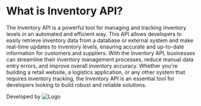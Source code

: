 # What is Inventory API?
The Inventory API is a powerful tool for managing and tracking inventory levels in an automated and efficient way. This API allows developers to easily retrieve inventory data from a database or external system and make real-time updates to inventory levels, ensuring accurate and up-to-date information for customers and suppliers. With the Inventory API, businesses can streamline their inventory management processes, reduce manual data entry errors, and improve overall inventory accuracy. Whether you're building a retail website, a logistics application, or any other system that requires inventory tracking, the Inventory API is an essential tool for developers looking to build robust and reliable solutions.

Developed by 
![Logo](https://www.torryharris.com/images/this/this_logo_innerpages.svg)
